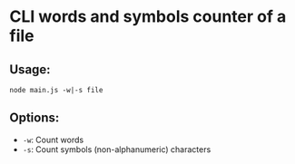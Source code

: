 # CLI words and symbols counter of a file

## Usage:
  ```
  node main.js -w|-s file
  ```

## Options:
  * `-w`: Count words
  * `-s`: Count symbols (non-alphanumeric) characters
